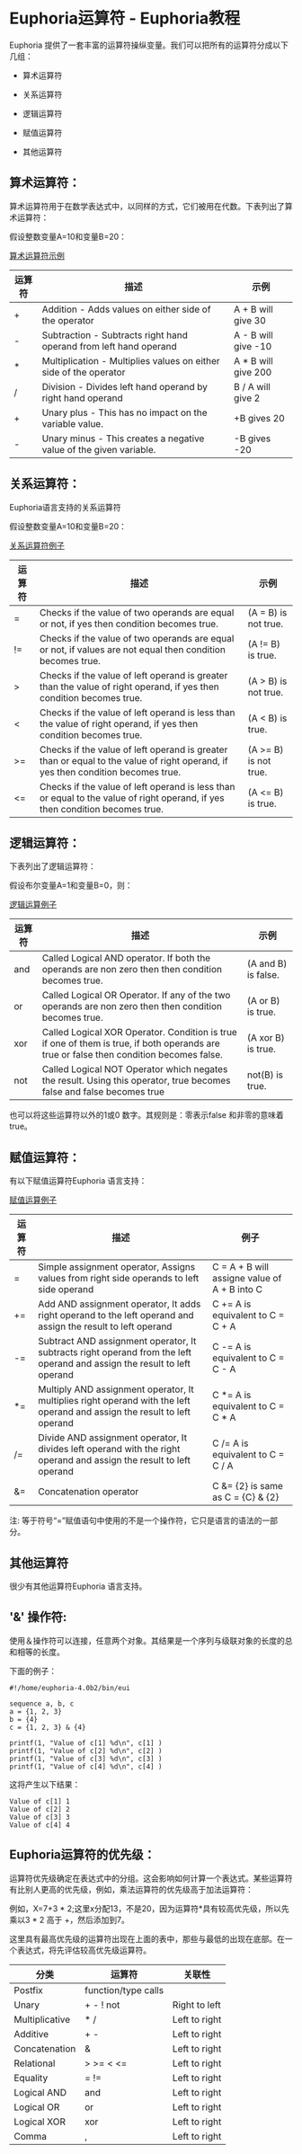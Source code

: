 # Euphoria运算符 - Euphoria教程

Euphoria 提供了一套丰富的运算符操纵变量。我们可以把所有的运算符分成以下几组：

*   算术运算符

*   关系运算符

*   逻辑运算符

*   赋值运算符

*   其他运算符

## 算术运算符：

算术运算符用于在数学表达式中，以同样的方式，它们被用在代数。下表列出了算术运算符：

假设整数变量A=10和变量B=20：

[算术运算符示例](http://www.yiibai.com/euphoria/euphoria_arithmatic_operators.html)

| 运算符 | 描述 | 示例 |
| --- | --- | --- |
| + | Addition - Adds values on either side of the operator | A + B will give 30 |
| - | Subtraction - Subtracts right hand operand from left hand operand | A - B will give -10 |
| * | Multiplication - Multiplies values on either side of the operator | A * B will give 200 |
| / | Division - Divides left hand operand by right hand operand | B / A will give 2 |
| + | Unary plus - This has no impact on the variable value. | +B gives 20 |
| - | Unary minus - This creates a negative value of the given variable. | -B gives -20 |

## 关系运算符：

Euphoria语言支持的关系运算符

假设整数变量A=10和变量B=20：

[关系运算符例子](http://www.yiibai.com/euphoria/euphoria_relational_operators.html)

| 运算符 | 描述 | 示例 |
| --- | --- | --- |
| = | Checks if the value of two operands are equal or not, if yes then condition becomes true. | (A = B) is not true. |
| != | Checks if the value of two operands are equal or not, if values are not equal then condition becomes true. | (A != B) is true. |
| &gt; | Checks if the value of left operand is greater than the value of right operand, if yes then condition becomes true. | (A &gt; B) is not true. |
| &lt; | Checks if the value of left operand is less than the value of right operand, if yes then condition becomes true. | (A &lt; B) is true. |
| &gt;= | Checks if the value of left operand is greater than or equal to the value of right operand, if yes then condition becomes true. | (A &gt;= B) is not true. |
| &lt;= | Checks if the value of left operand is less than or equal to the value of right operand, if yes then condition becomes true. | (A &lt;= B) is true. |

## 逻辑运算符：

下表列出了逻辑运算符：

假设布尔变量A=1和变量B=0，则：

[逻辑运算例子](http://www.yiibai.com/euphoria/euphoria_logical_operators.html)

| 运算符 | 描述 | 示例 |
| --- | --- | --- |
| and | Called Logical AND operator. If both the operands are non zero then then condition becomes true. | (A and B) is false. |
| or | Called Logical OR Operator. If any of the two operands are non zero then then condition becomes true. | (A or B) is true. |
| xor | Called Logical XOR Operator. Condition is true if one of them is true, if both operands are true or false then condition becomes false. | (A xor B) is true. |
| not | Called Logical NOT Operator which negates the result. Using this operator, true becomes false and false becomes true | not(B) is true. |

也可以将这些运算符以外的1或0 数字。其规则是：零表示false 和非零的意味着true。

## 赋值运算符：

有以下赋值运算符Euphoria 语言支持：

[赋值运算例子](http://www.yiibai.com/euphoria/euphoria_assignment_operators.html)

| 运算符 | 描述 | 例子 |
| --- | --- | --- |
| = | Simple assignment operator, Assigns values from right side operands to left side operand | C = A + B will assigne value of A + B into C |
| += | Add AND assignment operator, It adds right operand to the left operand and assign the result to left operand | C += A is equivalent to C = C + A |
| -= | Subtract AND assignment operator, It subtracts right operand from the left operand and assign the result to left operand | C -= A is equivalent to C = C - A |
| *= | Multiply AND assignment operator, It multiplies right operand with the left operand and assign the result to left operand | C *= A is equivalent to C = C * A |
| /= | Divide AND assignment operator, It divides left operand with the right operand and assign the result to left operand | C /= A is equivalent to C = C / A |
| &= | Concatenation operator | C &= {2} is same as C = {C} & {2} |

注: 等于符号“=”赋值语句中使用的不是一个操作符，它只是语言的语法的一部分。


## 其他运算符

很少有其他运算符Euphoria 语言支持。

## '&' 操作符:

使用＆操作符可以连接，任意两个对象。其结果是一个序列与级联对象的长度的总和相等的长度。

下面的例子：


```
#!/home/euphoria-4.0b2/bin/eui

sequence a, b, c
a = {1, 2, 3}
b = {4}
c = {1, 2, 3} & {4}

printf(1, "Value of c[1] %d\n", c[1] )
printf(1, "Value of c[2] %d\n", c[2] )
printf(1, "Value of c[3] %d\n", c[3] )
printf(1, "Value of c[4] %d\n", c[4] )

```


这将产生以下结果：


```
Value of c[1] 1
Value of c[2] 2
Value of c[3] 3
Value of c[4] 4

```


## Euphoria运算符的优先级：

运算符优先级确定在表达式中的分组。这会影响如何计算一个表达式。某些运算符有比别人更高的优先级，例如，乘法运算符的优先级高于加法运算符：

例如，X=7+3 * 2;这里x分配13，不是20，因为运算符*具有较高优先级，所以先乘以3 * 2 高于 +，然后添加到7。

这里具有最高优先级的运算符出现在上面的表中，那些与最低的出现在底部。在一个表达式，将先评估较高优先级运算符。

| 分类 | 运算符 | 关联性 |
| --- | --- | --- |
| Postfix | function/type calls |
| Unary | + - ! not | Right to left |
| Multiplicative | * / | Left to right |
| Additive | + - | Left to right |
| Concatenation | & | Left to right |
| Relational | &gt; &gt;= &lt; &lt;= | Left to right |
| Equality | = != | Left to right |
| Logical AND | and | Left to right |
| Logical OR | or | Left to right |
| Logical XOR | xor | Left to right |
| Comma | , | Left to right |


